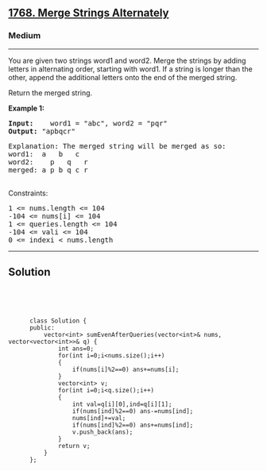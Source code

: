 
<h2><a href="https://leetcode.com/problems/merge-strings-alternately/description/">1768. Merge Strings Alternately</a></h2>
<h3>Medium</h3>
<hr>
<div><p>
You are given two strings word1 and word2. Merge the strings by adding letters in alternating order, starting with word1. If a string is longer than the other, append the additional letters onto the end of the merged string.

Return the merged string.
</p>


<p><strong>Example 1:</strong></p>
<pre><strong>Input:</strong>    word1 = "abc", word2 = "pqr"
<strong>Output:</strong> "apbqcr"
</pre>
<pre>
Explanation: The merged string will be merged as so:
word1:  a   b   c
word2:    p   q   r
merged: a p b q c r
  </pre>
 

Constraints:
<pre>
1 <= nums.length <= 104
-104 <= nums[i] <= 104
1 <= queries.length <= 104
-104 <= vali <= 104
0 <= indexi < nums.length
</pre>
<hr>
 <h2><strong><b>Solution</b></strong></h2>
 <br>
 <pre>
 
          class Solution {
          public:
              vector<int> sumEvenAfterQueries(vector<int>& nums, vector<vector<int>>& q) {
                  int ans=0;
                  for(int i=0;i<nums.size();i++)
                  {
                      if(nums[i]%2==0) ans+=nums[i];
                  }
                  vector<int> v;
                  for(int i=0;i<q.size();i++)
                  {
                      int val=q[i][0],ind=q[i][1];
                      if(nums[ind]%2==0) ans-=nums[ind];
                      nums[ind]+=val;
                      if(nums[ind]%2==0) ans+=nums[ind];
                      v.push_back(ans);
                  }
                  return v;
              }
          };
          
 </pre>

